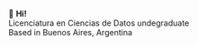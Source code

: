 👋 **Hi!**  
Licenciatura en Ciencias de Datos undegraduate  
Based in Buenos Aires, Argentina 

<!---
AugusGuarna/AugusGuarna is a ✨ special ✨ repository because its `README.md` (this file) appears on your GitHub profile.
You can click the Preview link to take a look at your changes.
--->
